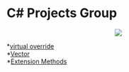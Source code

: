 # C# Projects Group

<p align="center">
<img src="http://devstickers.com/assets/img/pro/uzr2.png">
</p>

*[virtual override](https://github.com/VanHakobyan/ProjectsGroup/tree/master/virtual%20override) <br>
*[Vector](https://github.com/VanHakobyan/ProjectsGroup/tree/master/Vector) <br>
*[Extension Methods](https://github.com/VanHakobyan/ProjectsGroup/tree/master/Extension) <br>


